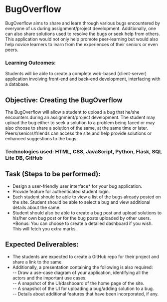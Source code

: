 # BugOverflow
BugOverflow aims to share and learn through various bugs encountered by everyone of us during assignment/project development. Additionally, one can also share solutions used to resolve the bugs or seek help from others. This application would not only help promote peer-learning but would also help novice learners to learn from the experiences of their seniors or even peers.

### Learning Outcomes: 
Students will be able to create a complete web-based (client-server) application involving front-end and back-end development, interfacing with a database.

## Objective: Creating the BugOverflow 
The BugOverflow will allow a student to upload a bug that he/she encounters during an assignment/project development. The student may upload the bug either to seek a solution to a problem being faced or may also choose to share a solution of the same, at the same time or later. Peers/seniors/friends can access the site and help provide solutions or enhanced suggestions to the bugs.

### Technologies used: HTML, CSS, JavaScript, Python, Flask, SQL Lite DB, GitHub

## Task (Steps to be performed):

 - Design a user-friendly user interface* for your bug application.
 - Provide feature for authenticated student login.
 - Each student should be able to view a list of the bugs already posted on the site. Student should be able to select a bug and view additional details about the same.
 - Student should also be able to create a bug post and upload solutions to his/her own bug post or for the bug posts uploaded by other users. <br>
 *Bonus: You can choose to create a detailed dashboard if you wish. This will fetch you extra marks.

## Expected Deliverables:
 - The students are expected to create a GitHub repo for their project and share a link to the same.
 - Additionally, a presentation containing the following is also required:  <br>
	-- Draw a use-case diagram of your application, identifying all the actors and the important use cases. <br>
	-- A snapshot of the UI/dashboard of the home page of the site. <br>
        -- A snapshot of the UI for uploading a bug/adding solution to a bug. <br>
        -- Details about additional features that have been incorporated, if any. <br>
